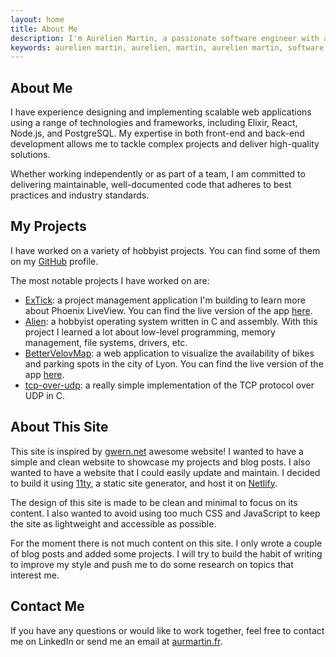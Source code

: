 ```yaml
---
layout: home
title: About Me
description: I'm Aurélien Martin, a passionate software engineer with a focus on fullstack web development.
keywords: aurelien martin, aurelien, martin, aurelien martin, software engineer, software developer, fullstack developer, fullstack web developer, web developer, web engineer, react developer, react engineer, nodejs developer, nodejs engineer, javascript developer, javascript engineer, typescript developer, typescript engineer, postgresql developer, postgresql engineer, reactjs developer, reactjs engineer, nodejs developer, nodejs engineer, javascript developer, javascript engineer, typescript developer, typescript engineer, postgresql developer, postgresql engineer
---
```


## About Me

I have experience designing and implementing scalable web applications using a range of technologies and frameworks, including Elixir, React, Node.js, and PostgreSQL. My expertise in both front-end and back-end development allows me to tackle complex projects and deliver high-quality solutions.

Whether working independently or as part of a team, I am committed to delivering maintainable, well-documented code that adheres to best practices and industry standards.

## My Projects

I have worked on a variety of hobbyist projects. You can find some of them on my [GitHub](https://github.com/aurmartin) profile.

The most notable projects I have worked on are:
- [ExTick](https://github.com/aurmartin/extick): a project management application I'm building to learn more about Phoenix LiveView. You can find the live version of the app [here](https://extick.aurmartin.fr/).
- [Alien](https://github.com/aurmartin/Alien): a hobbyist operating system written in C and assembly. With this project I learned a lot about low-level programming, memory management, file systems, drivers, etc.
- [BetterVelovMap](https://github.com/aurmartin/bettervelov): a web application to visualize the availability of bikes and parking spots in the city of Lyon. You can find the live version of the app [here](https://velov.aurmartin.fr/).
- [tcp-over-udp](https://github.com/aurmartin/tcp-over-udp): a really simple implementation of the TCP protocol over UDP in C.

## About This Site

This site is inspired by [gwern.net](https://www.gwern.net/) awesome website! I wanted to have a simple and clean website to showcase my projects and blog posts. I also wanted to have a website that I could easily update and maintain. I decided to build it using [11ty](https://www.11ty.dev/), a static site generator, and host it on [Netlify](https://www.netlify.com/).

The design of this site is made to be clean and minimal to focus on its content. I also wanted to avoid using too much CSS and JavaScript to keep the site as lightweight and accessible as possible.

For the moment there is not much content on this site. I only wrote a couple of blog posts and added some projects. I will try to build the habit of writing to improve my style and push me to do some research on topics that interest me.

## Contact Me

If you have any questions or would like to work together, feel free to contact me on LinkedIn or send me an email at [aurmartin.fr](mailto:aurmartin.fr).
